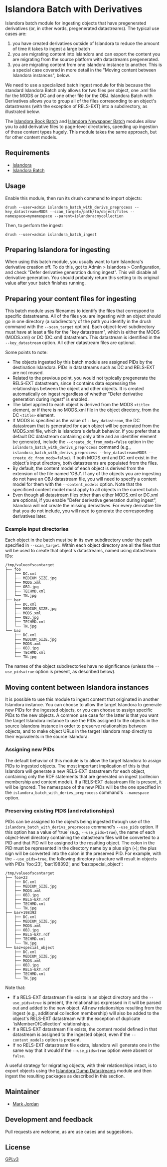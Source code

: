 # Islandora Batch with Derivatives

Islandora batch module for ingesting objects that have pregenerated derivatives (or, in other words, pregenerated datastreams). The typical use cases are:

1. you have created derivatives outside of Islandora to reduce the amount of time it takes to ingest a large batch
2. you are migrating content into Islandora and can export the content you are migrating from the source platform with datastreams pregenerated.
3. you are migrating content from one Islandora instance to another. This is a special case covered in more detail in the "Moving content between Islandora instances", below.

We need to use a specialized batch ingest module for this because the standard Islandora Batch only allows for two files per object, one .xml file for the MODS or DC and one other file for the OBJ. Islandora Batch with Derivatives allows you to group all of the files corresonding to an object's datastreams (with the exception of RELS-EXT) into a subdirectory, as illustrated below.

The [Islandora Book Batch](https://github.com/Islandora/islandora_book_batch) and [Islandora Newspaper Batch](https://github.com/Islandora/islandora_newspaper_batch) modules allow you to add derivative files to page-level directories, speeding up ingestion of those content types hugely. This module takes the same approach, but for other content models.

## Requirements

* [Islandora](https://github.com/Islandora/islandora)
* [Islandora Batch](https://github.com/Islandora/islandora_batch)

## Usage

Enable this module, then run its drush command to import objects:

`drush --user=admin islandora_batch_with_derivs_preprocess --key_datastream=MODS --scan_target=/path/to/object/files --namespace=mynamespace --parent=islandora:mycollection`

Then, to perform the ingest:

`drush --user=admin islandora_batch_ingest`

## Preparing Islandora for ingesting

When using this batch module, you usually want to turn Islandora's derivative creation off. To do this, got to Admin > Islandora > Configuration, and check "Defer derivative generation during ingest". This will disable all derivative generation. You should probably return this setting to its original value after your batch finishes running.

## Preparing your content files for ingesting

This batch module uses filenames to identify the files that correspond to specific datastreams. All of the files you are ingesting with an object should go in one directory (a subdirectory of the path you identify in the drush command with the `--scan_target` option). Each object-level subdirectory must have at least a file for the "key datastream", which is either the MODS (MODS.xml) or DC (DC.xml) datastream. This datastream is identified in the `--key_datastream` option. All other datastream files are optional.

Some points to note:

* The objects ingested by this batch module are assigned PIDs by the destination Islandora. PIDs in datastreams such as DC and RELS-EXT are not reused.
* Related to the previous point, you would not typically pregenerate the RELS-EXT datastream, since it contains data expressing the relationships between the object and other objects. It is created automatically on ingest regardless of whether "Defer derivative generation during ingest" is enabled.
* The label applied to each object is derived from the MODS `<title>` element, or if there is no MODS.xml file in the object directory, from the DC `<title>` element.
* If MODS is specified as the value of `--key_datastream`, the DC datastream that is generated for each object will be generated from the MODS.xml file, which is Islandora's default behavior. If you prefer that a default DC datastream containing only a title and an identifier element be generated, include the `--create_dc_from_mods=false` option in the `islandora_batch_with_derivs_preprocess` command (e.g., `islandora_batch_with_derivs_preprocess --key_datastream=MODS --create_dc_from_mods=false`). If both MODS.xml and DC.xml exist in the object's input directory, both datastreams are populated from the files.
* By default, the content model of each object is derived from the extension of the file named 'OBJ'. If any of the objects you are ingesting do not have an OBJ datastream file, you will need to specify a content model for them with the `--content_models` option. Note that the specificed content model must apply to all objects in the current batch.
* Even though all datastream files other than either MODS.xml or DC.xml are optional, if you enable "Defer derivative generation during ingest", Islandora will not create the missing derivatives. For every derivative file that you do not include, you will need to generate the corresponding derivatives later.

### Example input directories

Each object in the batch must be in its own subdirectory under the path specified in `--scan_target`. Within each object directory are all the files that will be used to create that object's datastreams, named using datastream IDs:

```
/tmp/valueofscantarget
├── foo 
│   ├── DC.xml
│   ├── MEDIUM_SIZE.jpg
│   ├── MODS.xml
│   ├── OBJ.jpg
│   ├── TECHMD.xml
│   └── TN.jpg
├── bar
│   ├── DC.xml
│   ├── MEDIUM_SIZE.jpg
│   ├── MODS.xml
│   ├── OBJ.jpg
│   ├── TECHMD.xml
│   └── TN.jpg
└── baz
    ├── DC.xml
    ├── MEDIUM_SIZE.jpg
    ├── MODS.xml
    ├── OBJ.jpg
    ├── TECHMD.xml
    └── TN.jpg
```

The names of the object subdirectories have no significance (unless the `--use_pids=true` option is present, as described below).

## Moving content between Islandora instances

It is possible to use this module to ingest content that originated in another Islandora instance. You can choose to allow the target Islandora to generate new PIDs for the ingested objects, or you can choose to assign specific PIDs to the new objects. A common use case for the latter is that you want the target Islandora instance to use the PIDs assigned to the objects in the source Islandora instance in order to preserve relationships between objects, and to make object URLs in the target Islandora map directly to their equivalents in the source Islandora.

### Assigning new PIDs

The default behavior of this module is to allow the target Islandora to assign PIDs to ingested objects. The most important implication of this is that Islandora will generate a new RELS-EXT datastream for each object, containing only the RDF statements that are generated on ingest (collecion membership and content model). If a RELS-EXT datastream file is present, it will be ignored. The namespace of the new PIDs will be the one specified in the `islandora_batch_with_derivs_preprocess` command's `--namespace` option.

### Preserving existing PIDS (and relationships)

PIDs can be assigned to the objects being ingested through use of the `islandora_batch_with_derivs_preprocess` command's `--use_pids` option. If this option has a value of 'true' (e.g., `--use_pids=true`), the name of each object-level directory containing the datastream files will be converted to a PID and that PID will be assigned to the resulting object. The colon in the PID must be represented in the directory name by a plus sign (`+`); the plus sign will be converted into the colon in the preserved PID. For example, with the `--use_pids=true`, the following directory structure will result in objects with PIDs 'foo:23', 'bar:198392', and 'baz:special_object':

```
/tmp/valueofscantarget
├── foo+23 
│   ├── DC.xml
│   ├── MEDIUM_SIZE.jpg
│   ├── MODS.xml
│   ├── OBJ.jpg
│   ├── RELS-EXT.rdf
│   ├── TECHMD.xml
│   └── TN.jpg
├── bar+198392
│   ├── DC.xml
│   ├── MEDIUM_SIZE.jpg
│   ├── MODS.xml
│   ├── OBJ.jpg
│   ├── RELS-EXT.rdf
│   ├── TECHMD.xml
│   └── TN.jpg
└── baz+special_object
    ├── DC.xml
    ├── MEDIUM_SIZE.jpg
    ├── MODS.xml
    ├── OBJ.jpg
    ├── RELS-EXT.rdf
    ├── TECHMD.xml
    └── TN.jpg
```

Note that:

* If a RELS-EXT datastream file exists in an object directory and the `--use_pids=true` is present, the relationships expressed in it will be parsed out and added to the new object. All new relationships resulting from the ingest (e.g., additional collection membership) will also be added to the object's RELS-EXT datastream with the exception of duplicate 'isMemberOfCollection' relationships.
* If a RELS-EXT datastream file exists, the content model defined in that datastream is assigned to the ingested object, even if the `--content_models` option is present.
* If no RELS-EXT datastream file exists, Islandora will generate one in the same way that it would if the `--use_pids=true` option were absent or `false`.

A useful strategy for migrating objects, with their relationships intact, is to export objects using the [Islandora Dump Datastreams](https://github.com/mjordan/islandora_dump_datastreams) module and then ingest the resulting packages as described in this section.

## Maintainer

* [Mark Jordan](https://github.com/mjordan)

## Development and feedback

Pull requests are welcome, as are use cases and suggestions.

## License

 [GPLv3](http://www.gnu.org/licenses/gpl-3.0.txt)

